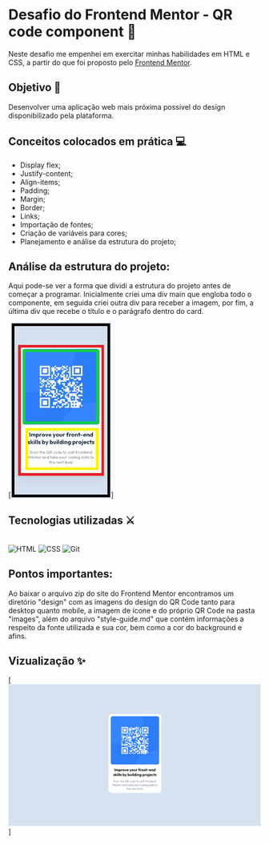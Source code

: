 # Desafio do Frontend Mentor - QR code component 🔎
Neste desafio me empenhei em exercitar minhas habilidades em HTML e CSS, a partir do que foi proposto pelo [Frontend Mentor](https://www.frontendmentor.io).

## Objetivo 📝

Desenvolver uma aplicação web mais próxima possível do design disponibilizado pela plataforma.

## Conceitos colocados em prática 💻
- Display flex;
- Justify-content;
- Align-items;
- Padding;
- Margin;
- Border;
- Links;
- Importação de fontes;
- Criação de variáveis para cores;
- Planejamento e análise da estrutura do projeto;

## Análise da estrutura do projeto:
Aqui pode-se ver a forma que dividi a estrutura do projeto antes de começar a programar. Inicialmente criei uma div main que engloba todo o componente, em seguida criei outra div para receber a imagem, por fim, a última div que recebe o título e o parágrafo dentro do card.

[<img src="design\mobile-design.jpg" alt="planejamento da estrutura" height="350px" width="200px">]

## Tecnologias utilizadas ⚔

<div style="display: inline_block"><br>
    <img align="center" alt="HTML" height="45" width="50" src="https://cdn.jsdelivr.net/gh/devicons/devicon/icons/html5/html5-plain-wordmark.svg" />
    <img align="center" alt="CSS" height="45" width="50" src="https://cdn.jsdelivr.net/gh/devicons/devicon/icons/css3/css3-plain-wordmark.svg" />
    <img align="center" alt="Git" height="65" width="70"
src="https://cdn.jsdelivr.net/gh/devicons/devicon/icons/git/git-plain-wordmark.svg" />
</div>

## Pontos importantes:
Ao baixar o arquivo zip do site do Frontend Mentor encontramos um diretório "design" com as imagens do design do QR Code tanto para desktop quanto mobile, a imagem de ícone e do próprio QR Code na pasta "images", além do arquivo "style-guide.md" que contém informações a respeito da fonte utilizada e sua cor, bem como a cor do background e afins.

## Vizualização ✨
[<img src="./projeto-finalizado.png" alt="imagem do site">]

